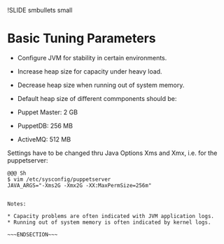 !SLIDE smbullets small

# Basic Tuning Parameters

* Configure JVM for stability in certain environments.
 * Increase heap size for capacity under heavy load.
 * Decrease heap size when running out of system memory.

* Default heap size of different commponents should be:
 * Puppet Master: 2 GB
 * PuppetDB: 256 MB
 * ActiveMQ: 512 MB

Settings have to be changed thru Java Options Xms and Xmx, i.e. for the puppetserver:

    @@@ Sh
    $ vim /etc/sysconfig/puppetserver
    JAVA_ARGS="-Xms2G -Xmx2G -XX:MaxPermSize=256m"


~~~SECTION:handouts~~~

Notes:

* Capacity problems are often indicated with JVM application logs.
* Running out of system memory is often indicated by kernel logs.

~~~ENDSECTION~~~
